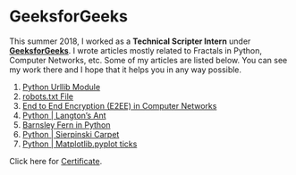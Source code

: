 # GeeksforGeeks

This summer 2018, I worked as a <strong>Technical Scripter Intern</strong> under <a href="https://www.geeksforgeeks.org/"><strong>GeeksforGeeks</strong></a>. I wrote articles mostly related to Fractals in Python, Computer Networks, etc. Some of my articles are listed below. You can see my work there and I hope that it helps you in any way possible.

1.  <a href="https://www.geeksforgeeks.org/python-urllib-module/">Python Urllib Module</a>
2.  <a href="https://www.geeksforgeeks.org/robots-txt-file/">robots.txt File</a>
3.  <a href="https://www.geeksforgeeks.org/end-to-end-encryption-e2ee-in-computer-networks/">End to End Encryption (E2EE) in Computer Networks</a>
4.  <a href="https://www.geeksforgeeks.org/python-langtons-ant/">Python | Langton’s Ant</a>
5.  <a href="https://www.geeksforgeeks.org/barnsley-fern-in-python/">Barnsley Fern in Python</a>
6.  <a href="https://www.geeksforgeeks.org/python-sierpinski-carpet/">Python | Sierpinski Carpet</a>
7.  <a href="https://www.geeksforgeeks.org/python-matplotlib-pyplot-ticks/">Python | Matplotlib.pyplot ticks</a>

Click here for <a href="https://www.geeksforgeeks.org/wp-content/uploads/Pulkit-Singh.jpg">Certificate</a>.
